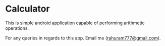 # Calculator
This is simple android application capable of performing arithmetic operations.

For any queries in regards to this app. Email me (rahuram777@gmail.com).
